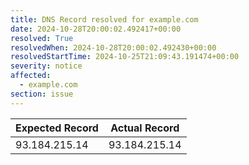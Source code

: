 ```yaml
---
title: DNS Record resolved for example.com
date: 2024-10-28T20:00:02.492417+00:00
resolved: True
resolvedWhen: 2024-10-28T20:00:02.492430+00:00
resolvedStartTime: 2024-10-25T21:09:43.191474+00:00
severity: notice
affected:
  - example.com
section: issue
---
```


| Expected Record  | Actual Record  |
|------------------|----------------|
| 93.184.215.14 | 93.184.215.14 |
